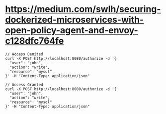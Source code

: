 
# https://medium.com/swlh/securing-dockerized-microservices-with-open-policy-agent-and-envoy-c128dfc764fe
```
// Access Denited
curl -X POST http://localhost:8080/authorize -d '{
  "user": "john",
  "action": "write",
  "resource": "mysql"
}' -H "Content-Type: application/json"

// Access Granted
curl -X POST http://localhost:8080/authorize -d '{
  "user": "john",
  "action": "write",
  "resource": "mysql"
}' -H "Content-Type: application/json"
```

